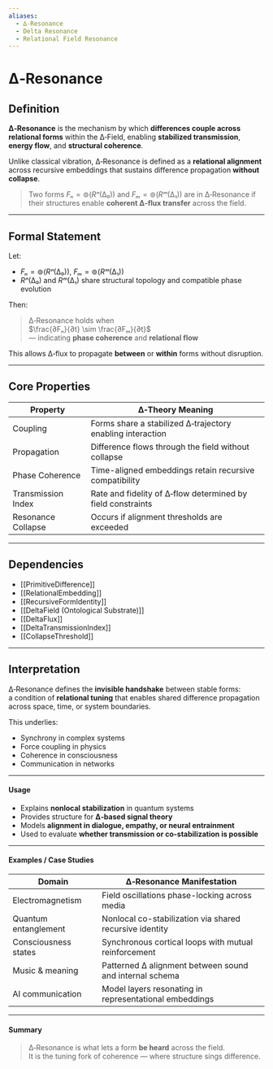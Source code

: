 ```yaml
---
aliases:
  - ∆‑Resonance
  - Delta Resonance
  - Relational Field Resonance
---
```


# ∆‑Resonance

## Definition

**∆‑Resonance** is the mechanism by which **differences couple across relational forms** within the ∆‑Field, enabling **stabilized transmission**, **energy flow**, and **structural coherence**.

Unlike classical vibration, ∆‑Resonance is defined as a **relational alignment** across recursive embeddings that sustains difference propagation **without collapse**.

> Two forms $Fₙ = ⊚(Rⁿ(∆₀))$ and $Fₘ = ⊚(Rᵐ(∆₁))$ are in ∆‑Resonance if  
> their structures enable **coherent ∆‑flux transfer** across the field.

---

## Formal Statement

Let:

- $Fₙ = ⊚(Rⁿ(∆₀))$, $Fₘ = ⊚(Rᵐ(∆₁))$
- $Rⁿ(∆₀)$ and $Rᵐ(∆₁)$ share structural topology and compatible phase evolution

Then:

> ∆‑Resonance holds when  
> $\frac{∂Fₙ}{∂t} \sim \frac{∂Fₘ}{∂t}$  
> — indicating **phase coherence** and **relational flow**

This allows ∆‑flux to propagate **between** or **within** forms without disruption.

---

## Core Properties

| Property           | ∆‑Theory Meaning                                              |
|--------------------|---------------------------------------------------------------|
| Coupling           | Forms share a stabilized ∆‑trajectory enabling interaction     |
| Propagation        | Difference flows through the field without collapse           |
| Phase Coherence    | Time-aligned embeddings retain recursive compatibility        |
| Transmission Index | Rate and fidelity of ∆‑flow determined by field constraints    |
| Resonance Collapse | Occurs if alignment thresholds are exceeded                   |

---

## Dependencies

- [[PrimitiveDifference]]  
- [[RelationalEmbedding]]  
- [[RecursiveFormIdentity]]  
- [[DeltaField (Ontological Substrate)]]  
- [[DeltaFlux]]  
- [[DeltaTransmissionIndex]]  
- [[CollapseThreshold]]  

---

## Interpretation

∆‑Resonance defines the **invisible handshake** between stable forms:  
a condition of **relational tuning** that enables shared difference propagation across space, time, or system boundaries.

This underlies:

- Synchrony in complex systems
- Force coupling in physics
- Coherence in consciousness
- Communication in networks

---

#### Usage

- Explains **nonlocal stabilization** in quantum systems  
- Provides structure for **∆‑based signal theory**  
- Models **alignment in dialogue, empathy, or neural entrainment**  
- Used to evaluate **whether transmission or co-stabilization is possible**

---

#### Examples / Case Studies

| Domain               | ∆‑Resonance Manifestation                                |
|----------------------|-----------------------------------------------------------|
| Electromagnetism     | Field oscillations phase-locking across media             |
| Quantum entanglement | Nonlocal co-stabilization via shared recursive identity   |
| Consciousness states | Synchronous cortical loops with mutual reinforcement      |
| Music & meaning      | Patterned ∆ alignment between sound and internal schema   |
| AI communication     | Model layers resonating in representational embeddings    |

---

#### Summary

> ∆‑Resonance is what lets a form **be heard** across the field.  
> It is the tuning fork of coherence — where structure sings difference.
